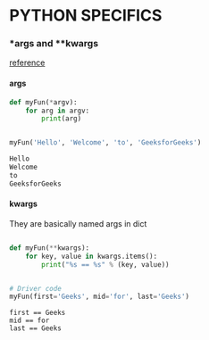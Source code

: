 # PYTHON SPECIFICS

### \*args and \*\*kwargs

[reference](https://www.geeksforgeeks.org/args-kwargs-python/)

#### args

```python
def myFun(*argv):
    for arg in argv:
        print(arg)


myFun('Hello', 'Welcome', 'to', 'GeeksforGeeks')
```

```bash
Hello
Welcome
to
GeeksforGeeks
```

#### kwargs

They are basically named args in dict

```python

def myFun(**kwargs):
    for key, value in kwargs.items():
        print("%s == %s" % (key, value))


# Driver code
myFun(first='Geeks', mid='for', last='Geeks')
```

```
first == Geeks
mid == for
last == Geeks
```
